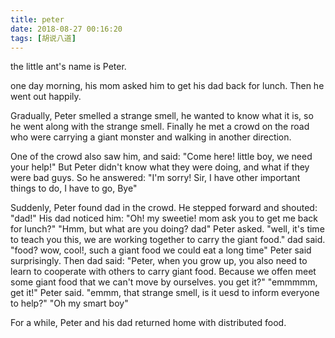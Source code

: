 ```yaml
---
title: peter
date: 2018-08-27 00:16:20
tags: [胡说八道]
---
```

the little ant's name is Peter.

one day morning, his mom asked him to get his dad back for lunch. Then he went out happily. 

<!--more-->

Gradually, Peter smelled a strange smell, he wanted to know what it is, so he went along with the strange smell. Finally he met a crowd on the road who were carrying a giant monster and walking in another direction.

One of the crowd also saw him, and said: "Come here! little boy, we need your help!"
But Peter didn't know what they were doing, and what if they were bad guys.
So he answered: "I'm sorry! Sir, I have other important things to do, I have to go, Bye"

Suddenly, Peter found dad in the crowd. He stepped forward and shouted: "dad!"
His dad noticed him: "Oh! my sweetie! mom ask you to get me back for lunch?"
"Hmm, but what are you doing? dad" Peter asked.
"well, it's time to teach you this, we are working together to carry the giant food." dad said.
"food? wow, cool!, such a giant food we could eat a long time" Peter said surprisingly.
Then dad said: "Peter, when you grow up, you also need to learn to cooperate with others to carry giant food. Because we offen meet some giant food that we can't move by ourselves. you get it?"
"emmmmm, get it!" Peter said. "emmm, that strange smell, is it uesd to inform everyone to help?"
"Oh my smart boy"

For a while, Peter and his dad returned home with distributed food.